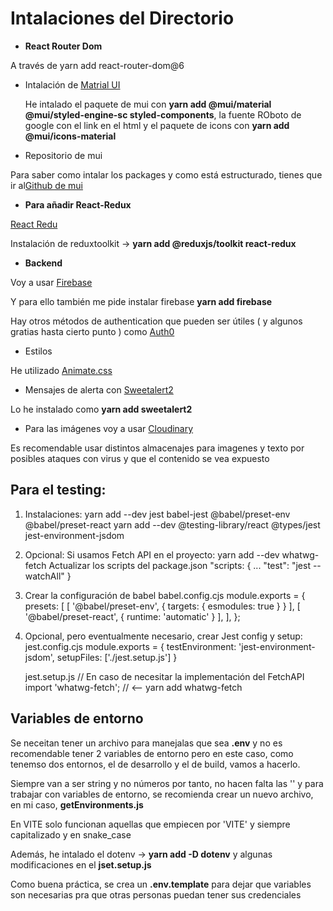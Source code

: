 # Intalaciones del Directorio

- **React Router Dom**

A través de yarn add react-router-dom@6

- Intalación de [Matrial UI](https://mui.com/material-ui/getting-started/installation/)

  He intalado el paquete de mui con **yarn add @mui/material @mui/styled-engine-sc styled-components**, la fuente ROboto de google con el link en el html y el paquete de icons con **yarn add @mui/icons-material**

- Repositorio de mui

Para saber como intalar los packages y como está estructurado, tienes que ir al[Github de mui](https://github.com/mui/material-ui/tree/master/examples/material-cra)

- **Para añadir React-Redux**

[React Redu](https://react-redux.js.org)

Instalación de reduxtoolkit -> **yarn add @reduxjs/toolkit react-redux**

- **Backend**

Voy a usar [Firebase](https://firebase.google.com)

Y para ello también me pide instalar firebase **yarn add firebase**

Hay otros métodos de authentication que pueden ser útiles ( y algunos gratias hasta cierto punto ) como [Auth0](https://auth0.com)

- Estilos

He utilizado [Animate.css](https://animate.style)

- Mensajes de alerta con [Sweetalert2](https://sweetalert2.github.io/#download)

Lo he instalado como **yarn add sweetalert2**

- Para las imágenes voy a usar [Cloudinary](https://cloudinary.com)

Es recomendable usar distintos almacenajes para imagenes y texto por posibles ataques con virus y que el contenido se vea expuesto

## Para el testing:

  1. Instalaciones:
    yarn add --dev jest babel-jest @babel/preset-env @babel/preset-react 
    yarn add --dev @testing-library/react @types/jest jest-environment-jsdom

  2. Opcional: Si usamos Fetch API en el proyecto:
    yarn add --dev whatwg-fetch
    Actualizar los scripts del package.json
      "scripts: {
        ...
        "test": "jest --watchAll"
      }

  3. Crear la configuración de babel babel.config.cjs
      module.exports = {
        presets: [
          [ '@babel/preset-env', { targets: { esmodules: true } } ],
          [ '@babel/preset-react', { runtime: 'automatic' } ],
        ],
      };

  4. Opcional, pero eventualmente necesario, crear Jest config y setup:
      jest.config.cjs
        module.exports = {
            testEnvironment: 'jest-environment-jsdom',
            setupFiles: ['./jest.setup.js']
        }

      jest.setup.js
      // En caso de necesitar la implementación del FetchAPI
      import 'whatwg-fetch'; // <-- yarn add whatwg-fetch

## Variables de entorno

Se neceitan tener un archivo para manejalas que sea **.env** y no es recomendable tener 2 variables de entorno pero en este caso, como tenemso dos entornos, el de desarrollo y el de build, vamos a hacerlo.

Siempre van a ser string y no números por tanto, no hacen falta las '' y para trabajar con variables de entorno, se recomienda crear un nuevo archivo, en mi caso, **getEnvironments.js**

En VITE solo funcionan aquellas que empiecen por 'VITE' y siempre capitalizado y en snake_case

Además, he intalado el dotenv -> **yarn add -D dotenv** y algunas modificaciones en el **jset.setup.js**

Como buena práctica, se crea un **.env.template** para dejar que variables son necesarias pra que otras personas puedan tener sus credenciales 

